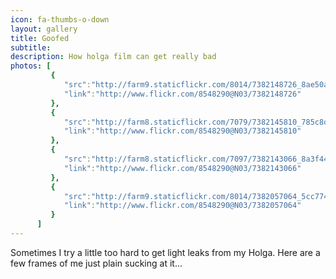 ```yaml
---
icon: fa-thumbs-o-down
layout: gallery
title: Goofed
subtitle:
description: How holga film can get really bad
photos: [
         {
            "src":"http://farm9.staticflickr.com/8014/7382148726_8ae50a17d9_z.jpg",
            "link":"http://www.flickr.com/8548290@N03/7382148726"
         },
         {
            "src":"http://farm8.staticflickr.com/7079/7382145810_785c8db3a0_z.jpg",
            "link":"http://www.flickr.com/8548290@N03/7382145810"
         },
         {
            "src":"http://farm8.staticflickr.com/7097/7382143066_8a3f44565d_z.jpg",
            "link":"http://www.flickr.com/8548290@N03/7382143066"
         },
         {
            "src":"http://farm9.staticflickr.com/8014/7382057064_5cc7744ba6_z.jpg",
            "link":"http://www.flickr.com/8548290@N03/7382057064"
         }
      ]
---
```


Sometimes I try a little too hard to get light leaks from my Holga. Here are a few frames of me just plain sucking at it…
